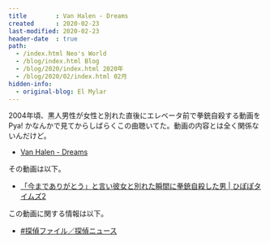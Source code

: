 ```yaml
---
title        : Van Halen - Dreams
created      : 2020-02-23
last-modified: 2020-02-23
header-date  : true
path:
  - /index.html Neo's World
  - /blog/index.html Blog
  - /blog/2020/index.html 2020年
  - /blog/2020/02/index.html 02月
hidden-info:
  - original-blog: El Mylar
---
```


2004年頃、黒人男性が女性と別れた直後にエレベータ前で拳銃自殺する動画を Pya! かなんかで見てからしばらくこの曲聴いてた。動画の内容とは全く関係ないんだけど。

- [Van Halen - Dreams](https://youtube.com/watch?v=sZLKtjATZt0)

その動画は以下。

- [「今までありがとう」と言い彼女と別れた瞬間に拳銃自殺した男 | ひぽぽタイムズ2](http://hippopotimes.com/2012/11/20364299.html)

この動画に関する情報は以下。

- [#探偵ファイル／探偵ニュース](http://www.tanteifile.com/tamashii/scoop_2004/04/14_01/)
